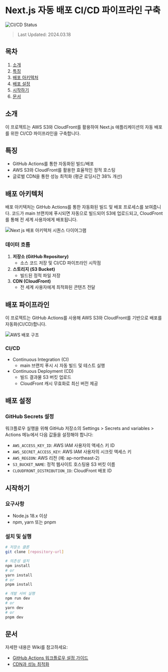 # Next.js 자동 배포 CI/CD 파이프라인 구축

![CI/CD Status](https://github.com/sssssubin/front_3rd_chapter4-1/actions/workflows/deployment.yml/badge.svg)

> Last Updated: 2024.03.18

## 목차

1. [소개](#소개)
2. [특징](#특징)
3. [배포 아키텍처](#배포-아키텍처)
4. [배포 설정](#배포-설정)
5. [시작하기](#시작하기)
6. [문서](#문서)

## 소개

이 프로젝트는 AWS S3와 CloudFront를 활용하여 Next.js 애플리케이션의 자동 배포를 위한 CI/CD 파이프라인을 구축합니다.

## 특징

- GitHub Actions를 통한 자동화된 빌드/배포
- AWS S3와 CloudFront를 활용한 효율적인 정적 호스팅
- 글로벌 CDN을 통한 성능 최적화 (평균 로딩시간 38% 개선)

## 배포 아키텍처

배포 아키텍처는 GitHub Actions를 통한 자동화된 빌드 및 배포 프로세스를 보여줍니다. 코드가 main 브랜치에 푸시되면 자동으로 빌드되어 S3에 업로드되고, CloudFront를 통해 전 세계 사용자에게 배포됩니다.

![Next js 배포 아키텍처 시퀀스 다이어그램](https://github.com/user-attachments/assets/00586fb4-944b-42ec-be54-7bb7ee6779b9)

### 데이터 흐름

1. **저장소 (GitHub Repository)**
   - 소스 코드 저장 및 CI/CD 파이프라인 시작점
2. **스토리지 (S3 Bucket)**
   - 빌드된 정적 파일 저장
3. **CDN (CloudFront)**
   - 전 세계 사용자에게 최적화된 콘텐츠 전달

## 배포 파이프라인

이 프로젝트는 GitHub Actions를 사용해 AWS S3와 CloudFront를 기반으로 배포를 자동화(CI/CD)합니다.

![AWS 배포 구조](https://github.com/user-attachments/assets/9f10c44c-6538-484a-aed9-b6cc4e053ad9)

### CI/CD

- Continuous Integration (CI)
  - main 브랜치 푸시 시 자동 빌드 및 테스트 실행
- Continuous Deployment (CD)
  - 빌드 결과물 S3 버킷 업로드
  - CloudFront 캐시 무효화로 최신 버전 제공

## 배포 설정

### GitHub Secrets 설정

워크플로우 실행을 위해 GitHub 저장소의 Settings > Secrets and variables > Actions 메뉴에서 다음 값들을 설정해야 합니다:

- `AWS_ACCESS_KEY_ID`: AWS IAM 사용자의 액세스 키 ID
- `AWS_SECRET_ACCESS_KEY`: AWS IAM 사용자의 시크릿 액세스 키
- `AWS_REGION`: AWS 리전 (예: ap-northeast-2)
- `S3_BUCKET_NAME`: 정적 웹사이트 호스팅용 S3 버킷 이름
- `CLOUDFRONT_DISTRIBUTION_ID`: CloudFront 배포 ID

## 시작하기

### 요구사항

- Node.js 18.x 이상
- npm, yarn 또는 pnpm

### 설치 및 실행

```bash
# 저장소 클론
git clone [repository-url]

# 의존성 설치
npm install
# or
yarn install
# or
pnpm install

# 개발 서버 실행
npm run dev
# or
yarn dev
# or
pnpm dev
```

## 문서

자세한 내용은 Wiki를 참고하세요:

- [GitHub Actions 워크플로우 설정 가이드](https://github.com/sssssubin/front_3rd_chapter4-1/wiki/workflow-guide.md)
- [CDN과 성능 최적화](https://github.com/sssssubin/front_3rd_chapter4-1/wiki/cdn-performance.md)
